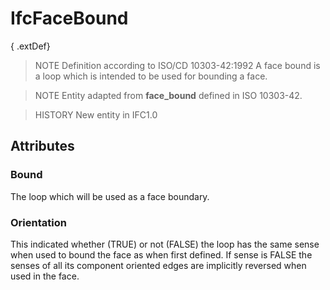 # IfcFaceBound

{ .extDef}
> NOTE  Definition according to ISO/CD 10303-42:1992
> A face bound is a loop which is intended to be used for bounding a face.

> NOTE  Entity adapted from **face_bound** defined in ISO 10303-42.

> HISTORY  New entity in IFC1.0

## Attributes

### Bound
The loop which will be used as a face boundary.

### Orientation
This indicated whether (TRUE) or not (FALSE) the loop has the same sense when used to bound the face as when first defined. If sense is FALSE the senses of all its component oriented edges are implicitly reversed when used in the face.
